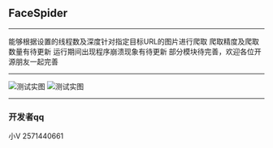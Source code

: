 ## FaceSpider
***
能够根据设置的线程数及深度针对指定目标URL的图片进行爬取
爬取精度及爬取数量有待更新
运行期间出现程序崩溃现象有待更新
部分模块待完善，欢迎各位开源朋友一起完善
***
![测试实图](http://git.oschina.net/uploads/images/2016/0816/012127_f994d3d3_567911.jpeg "测试实图1")
![测试实图](http://git.oschina.net/uploads/images/2016/0816/012136_1dfb4506_567911.jpeg "测试实图2")
***
### 开发者qq
小V
2571440661